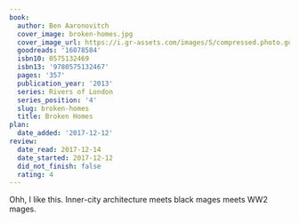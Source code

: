 ```yaml
---
book:
  author: Ben Aaronovitch
  cover_image: broken-homes.jpg
  cover_image_url: https://i.gr-assets.com/images/S/compressed.photo.goodreads.com/books/1403204872l/16078584._SX98_.jpg
  goodreads: '16078584'
  isbn10: 0575132469
  isbn13: '9780575132467'
  pages: '357'
  publication_year: '2013'
  series: Rivers of London
  series_position: '4'
  slug: broken-homes
  title: Broken Homes
plan:
  date_added: '2017-12-12'
review:
  date_read: 2017-12-14
  date_started: 2017-12-12
  did_not_finish: false
  rating: 4
---
```


Ohh, I like this. Inner-city architecture meets black mages meets WW2 mages.
